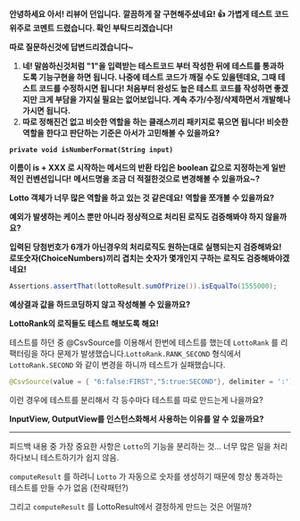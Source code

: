 **안녕하세요 아서! 리뷰어 던입니다.**
**깔끔하게 잘 구현해주셨네요! 👍**
**가볍게 테스트 코드 위주로 코멘트 드렸습니다. 확인 부탁드리겠습니다!**

**따로 질문하신것에 답변드리겠습니다~**

1. **네! 말씀하신것처럼 "1"을 입력받는 테스트코드 부터 작성한 뒤에 테스트를 통과하도록 기능구현을 하면 됩니다. 나중에 테스트 코드가 깨질 수도 있을텐데요, 그때 테스트 코드를 수정하시면 됩니다! 처음부터 완성도 높은 테스트 코드를 작성하면 좋겠지만 크게 부담을 가지실 필요는 없어보입니다. 계속 추가/수정/삭제하면서 개발해나가시면 됩니다.**
2. **따로 정해진건 없고 비슷한 역할을 하는 클래스끼리 패키지로 묶으면 됩니다! 비슷한 역할을 한다고 판단하는 기준은 아서가 고민해볼 수 있을까요?**

**`private void isNumberFormat(String input)`**

**이름이 is + XXX 로 시작하는 메서드의 반환 타입은 boolean 값으로 지정하는게 일반적인 컨벤션입니다!**
**메서드명을 조금 더 적절한것으로 변경해볼 수 있을까요~?**

**Lotto 객체가 너무 많은 역할을 하고 있는 것 같은데요!**
**역할을 쪼개볼 수 있을까요?**

**예외가 발생하는 케이스 뿐만 아니라 정상적으로 처리된 로직도 검증해봐야 하지 않을까요?**

**입력된 당첨번호가 6개가 아닌경우의 처리로직도 원하는대로 실행되는지 검증해봐요!**
**로또숫자(ChoiceNumbers)끼리 겹치는 숫자가 몇개인지 구하는 로직도 검증해봐야겠네요!**

```java
Assertions.assertThat(lottoResult.sumOfPrize()).isEqualTo(1555000);
```

**예상결과 값을 하드코딩하지 않고 작성해볼 수 있을까요?**

**LottoRank의 로직들도 테스트 해보도록 해요!**

테스트를 하던 중 @CsvSource를 이용해서 한번에 테스트를 했는데 `LottoRank` 를 리팩터링을 하다 문제가 발생했습니다.`LottoRank.RANK_SECOND` 형식에서 `LottoRank.SECOND` 와 같이 변경을 하니까 테스트가 실패했습니다.

```java
@CsvSource(value = { "6:false:FIRST","5:true:SECOND"}, delimiter = ':')
```

이런 경우에 테스트를 분리해서 각 등수마다 테스트를 따로 만드는게 나을까요?

**InputView, OutputView를 인스턴스화해서 사용하는 이유를 알 수 있을까요?**



---

피드백 내용 중 가장 중요한 사항은 `Lotto`의 기능을 분리하는 것... 너무 많은 일을 처리하다보니 테스트하기가 쉽지 않음.

`computeResult` 를 하려니 `Lotto` 가 자동으로 숫자를 생성하기 때문에 항상 통과하는 테스트를 만들 수가 없음 (전략패턴?)

그리고 `computeResult` 를 LottoResult에서 결정하게 만드는 것은 어떨까?
